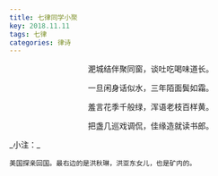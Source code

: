 ```yaml
---
title: 七律同学小聚
key: 2018.11.11
tags: 七律
categories: 律诗
---
```


<p align="center">淝城结伴聚同窗，谈吐吃喝味道长。
</p>
<p align="center">一旦闲身话似水，三年陌面鬓如霜。
</p>
<p align="center">羞言花季千般绿，浑语老枝百样黄。
</p>
<p align="center">把盏几巡戏调侃，佳缘造就读书郎。
</p>
_小注：_

```
美国探亲回国。最右边的是洪秋琳，洪亚东女儿，也是矿内的。
```